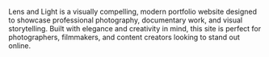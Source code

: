 Lens and Light is a visually compelling, modern portfolio website designed to showcase professional photography, documentary work, and visual storytelling. Built with elegance and creativity in mind, this site is perfect for photographers, filmmakers, and content creators looking to stand out online.

